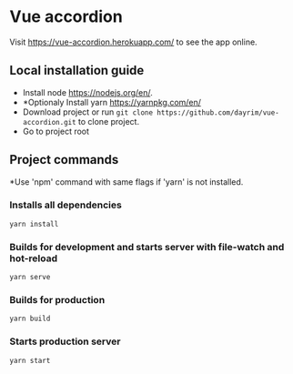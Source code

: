 # Vue accordion

Visit https://vue-accordion.herokuapp.com/ to see the app online. 

## Local installation guide

- Install node https://nodejs.org/en/.
- *Optionaly Install yarn https://yarnpkg.com/en/
- Download project or run `git clone https://github.com/dayrim/vue-accordion.git` to clone project.
- Go to project root

## Project commands
*Use 'npm' command with same flags if 'yarn' is not installed.

### Installs all dependencies
```
yarn install
```
### Builds for development and starts server with file-watch and hot-reload
```
yarn serve
```
### Builds for production
```
yarn build
```
### Starts production server
```
yarn start
```
